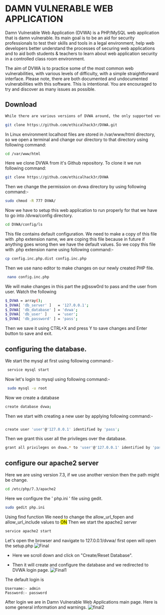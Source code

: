 # DAMN VULNERABLE WEB APPLICATION

Damn Vulnerable Web Application (DVWA) is a PHP/MySQL web application that is damn vulnerable. Its main goal is to be an aid for security professionals to test their skills and tools in a legal environment, help web developers better understand the processes of securing web applications and to aid both students & teachers to learn about web application security in a controlled class room environment.

The aim of DVWA is to practice some of the most common web vulnerabilities, with various levels of difficulty, with a simple straightforward interface. Please note, there are both documented and undocumented vulnerabilities with this software. This is intentional. You are encouraged to try and discover as many issues as possible.
## Download

```sh
While there are various versions of DVWA around, the only supported version is the latest source from the official GitHub repository. You can either clone it from the repo:

git clone https://github.com/ethicalhack3r/DVWA.git

```
In Linux environment localhost files are stored in /var/www/html directory, so we open a terminal and change our directory to that directory using following command:
 
 ```sh
 cd /var/www/html
 ```
 Here we clone DVWA from it's Github repository. To clone it we run following command:
 ```sh
 git clone https://github.com/ethicalhack3r/DVWA
 ```
 Then we change the permission on dvwa directory by using following command:-
 ```sh
 sudo chmod -R 777 DVWA/
 ```
 Now we have to setup this web application to run properly for that we have to go into /dvwa/config directory.
 ```sh
 cd DVWA/config/ls
 ```
 This file contains default configuration. We need to make a copy of this file with .php extension name, we are coping this file because in future if anything goes wrong then we have the default values. So we copy this file with .php extension name using following command:-
 ```sh
 cp config.inc.php.dist config.inc.php
 ```

Then we use nano editor to make changes on our newly created PHP file.
```sh
 nano config.inc.php
 ```
We will make changes in this part the p@ssw0rd to pass and the user from user. Watch the following 
 ```sh
$_DVWA = array();
$_DVWA[ 'db_server' ]   = '127.0.0.1';
$_DVWA[ 'db_database' ] = 'dvwa';
$_DVWA[ 'db_user' ]     = 'user';
$_DVWA[ 'db_password' ] = 'pass';

 ```
 Then we save it using CTRL+X and press Y to save changes and Enter button to save and exit.

## configuring the database.

We start the mysql at first using following command:-
```sh
 service mysql start
 ```
 Now let's login to mysql using following command:-

```sh
 sudo mysql -u root 
 ```
 Now we create a database 
 ```sh
 create database dvwa;
 ```
 Then  we start with creating a new user by applying following command:-
 ```sh

 create user 'user'@'127.0.0.1' identified by 'pass';

 ```
 Then we grant this user all the privileges over the database.
 ```sh
 grant all privileges on dvwa.* to 'user'@'127.0.0.1' identified by 'pass';

 ```
 ## configure our apache2 server

 Here we are using version 7.3, if we use another version then the path might be change.
 ```sh
 cd /etc/php/7.3/apache2
 ``` 
 Here we configure the ' php.ini ' file using gedit.
 ```sh
 sudo gedit php.ini
 ```
 Using find function We need to change the allow_url_fopen and allow_url_include values to <mark>ON</mark>
 Then we start the apache2 server
 ```sh
 service apache2 start
 ```
 Let's open the browser and navigate to 127.0.0.1/dvwa/ first open will open the setup.php
 ![Final]()
  * Here we scroll down and click on "Create/Reset Database".

  * Then it will create and configure the database and we redirected to DVWA login page.
  ![Final1]()

  The default login is

    Username:- admin
    Password:- password

 After login we are in Damn Vulnerable Web Applications main page. Here is some general information and warnings. 
 ![final2]()  

 

